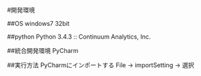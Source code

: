 #開発環境

##OS
windows7 32bit

##python
Python 3.4.3 :: Continuum Analytics, Inc.

##統合開発環境
PyCharm

##実行方法
PyCharmにインポートする
File -> importSetting -> 選択
